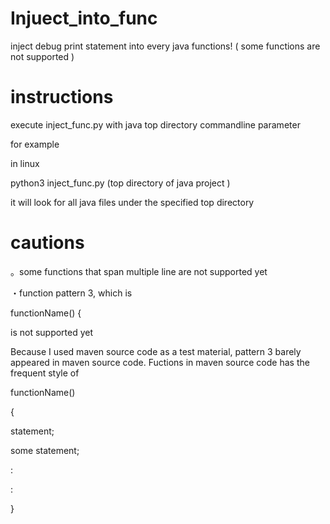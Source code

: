 # Injuect_into_func
inject debug print statement into every java functions! ( some functions are not supported )

# instructions
execute inject_func.py with java top directory commandline parameter

for example

in linux

python3 inject_func.py (top directory of java project )

it will look for all java files under the specified top directory

# cautions
。some functions that span multiple line are not supported yet

・function pattern 3, which is 

functionName() {

is not supported yet

Because I used maven source code as a test material, pattern 3 barely appeared in maven source code. 
Fuctions in maven source code has the frequent style of

functionName() 

{

  statement;
  
  some statement;
  
  :
  
  :

}

